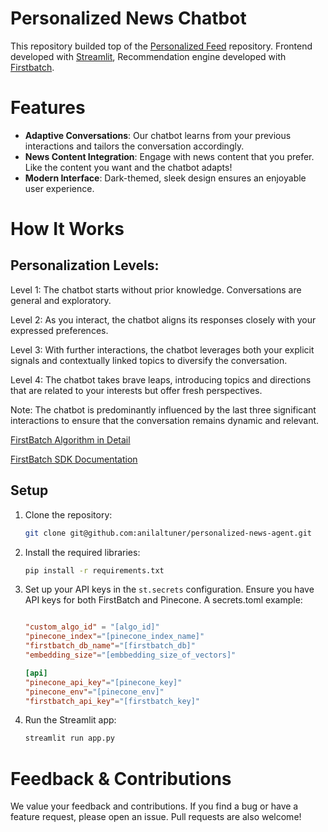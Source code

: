 # Personalized News Chatbot

This repository builded top of the [Personalized Feed](https://github.com/andthattoo/personalized-rss-feed) repository. Frontend developed with [Streamlit](https://github.com/streamlit/streamlit), Recommendation engine developed with [Firstbatch](https://github.com/firstbatchxyz/firstbatch-sdk).

# Features


- **Adaptive Conversations**:  Our chatbot learns from your previous interactions and tailors the conversation accordingly.
- **News Content Integration**: Engage with news content that you prefer. Like the content you want and the chatbot adapts!
- **Modern Interface**: Dark-themed, sleek design ensures an enjoyable user experience.

# How It Works

## Personalization Levels:

Level 1: The chatbot starts without prior knowledge. Conversations are general and exploratory.

Level 2: As you interact, the chatbot aligns its responses closely with your expressed preferences.

Level 3: With further interactions, the chatbot leverages both your explicit signals and contextually linked topics to diversify the conversation.

Level 4: The chatbot takes brave leaps, introducing topics and directions that are related to your interests but offer fresh perspectives.

Note: The chatbot is predominantly influenced by the last three significant interactions to ensure that the conversation remains dynamic and relevant.

[FirstBatch Algorithm in Detail](https://firstbatch.gitbook.io/rss-feed-algorithm/)

[FirstBatch SDK Documentation](https://firstbatch.gitbook.io/firstbatch-sdk/get-started/introduction)

## Setup

1. Clone the repository:
   ```bash
   git clone git@github.com:anilaltuner/personalized-news-agent.git
   ```

2. Install the required libraries:
   ```bash
   pip install -r requirements.txt
   ```

3. Set up your API keys in the `st.secrets` configuration. Ensure you have API keys for both FirstBatch and Pinecone. A secrets.toml example:
    ```toml
   
    "custom_algo_id" = "[algo_id]"
    "pinecone_index"="[pinecone_index_name]"
    "firstbatch_db_name"="[firstbatch_db]"
    "embedding_size"="[embbedding_size_of_vectors]"
   
    [api]
    "pinecone_api_key"="[pinecone_key]"
    "pinecone_env"="[pinecone_env]"
    "firstbatch_api_key"="[firstbatch_key]"

    ```

4. Run the Streamlit app:
   ```bash
   streamlit run app.py
   ```

# Feedback & Contributions
We value your feedback and contributions. If you find a bug or have a feature request, please open an issue. Pull requests are also welcome!
